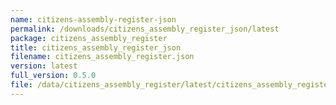 ```yaml
---
name: citizens-assembly-register-json
permalink: /downloads/citizens_assembly_register_json/latest
package: citizens_assembly_register
title: citizens_assembly_register_json
filename: citizens_assembly_register.json
version: latest
full_version: 0.5.0
file: /data/citizens_assembly_register/latest/citizens_assembly_register.json
---
```

